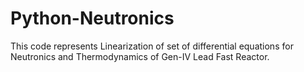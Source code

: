 # Python-Neutronics
This code represents Linearization of set of differential equations for Neutronics and Thermodynamics of Gen-IV Lead Fast Reactor. 
